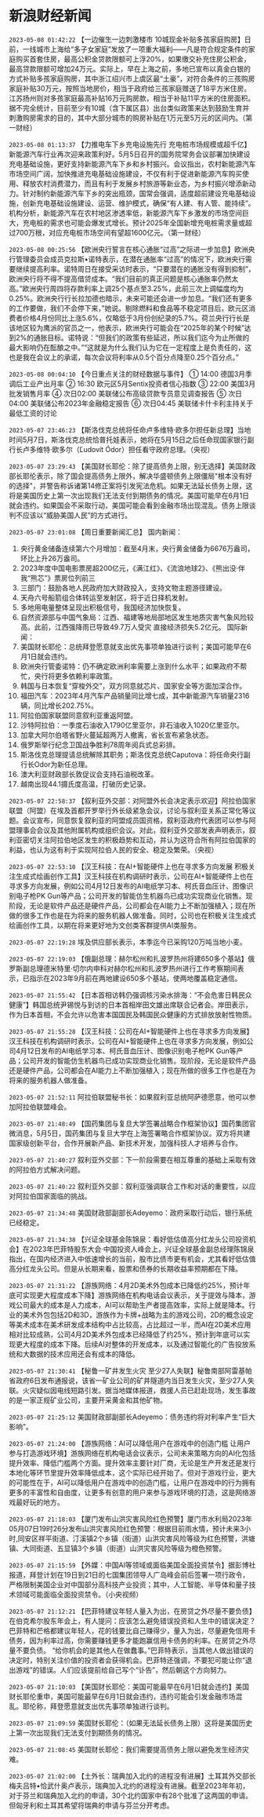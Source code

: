 # 新浪财经新闻
`2023-05-08 01:42:22` 【一边催生一边刺激楼市 10城现金补贴多孩家庭购房】日前，一线城市上海给“多子女家庭”发放了一项重大福利——凡是符合规定条件的家庭购买首套住房，最高公积金贷款限额可上浮20%，如果缴交补充住房公积金，最高贷款限额可增加24万元。实际上，早在上海之前，多地已宣布以真金白银的方式补贴多孩家庭购房，其中浙江绍兴市上虞区最“土豪”，对符合条件的三孩购房家庭补贴30万元，按照当地房价，相当于政府给三孩家庭赠送了18平方米住房。江苏扬州则对多孩家庭最高补贴16万元购房款，相当于补贴11平方米的住房面积。据不完全统计，目前至少有10城（含下属区县）出台类似政策来达到鼓励生育并刺激购房需求的目的，其中大部分城市的购房补贴在1万元至5万元的区间内。（第一财经）

`2023-05-08 01:13:37` 【力推电车下乡充电设施先行 充电桩市场规模或超千亿】新能源汽车行业再次迎来政策利好。5月5日召开的国务院常务会议部署加快建设充电基础设施，更好支持新能源汽车下乡和乡村振兴。会议指出，农村新能源汽车市场空间广阔，加快推进充电基础设施建设，不仅有利于促进新能源汽车购买使用、释放农村消费潜力，而且有利于发展乡村旅游等新业态，为乡村振兴增添新动力。针对制约新能源汽车下乡的突出瓶颈，国常会强调，适度超前建设充电基础设施，创新充电基础设施建设、运营、维护模式，确保“有人建、有人管、能持续”。机构分析，新能源汽车在农村地区渗透率低，新能源汽车下乡激发的市场空间巨大，充电桩的需求也可能会爆发式增长。预计2025年全国新增充电桩需求量或超过700万根，对应充电桩市场空间有望超1600亿元。（第一财经）

`2023-05-08 00:25:56` 【欧洲央行誓言在核心通胀“过高”之际进一步加息】欧洲央行管理委员会成员克拉斯•诺特表示，在潜在通胀率“过高”的情况下，欧洲央行需要继续提高利率。诺特周日在接受采访时表示，“只要潜在的通胀没有得到抑制”，欧洲央行将不得不提高借贷成本。“我们目前的真正问题是核心通胀率仍然太高。”欧洲央行周四将存款利率上调25个基点至3.25%，此前三次上调幅度均为0.25%。欧洲央行行长拉加德也暗示，未来可能还会进一步加息。“我们还有更多的工作要做，我们不会停下来，”她说。剔除燃料和食品等不稳定项目后，欧元区消费者价格4月份同比上涨5.6%，仅略低于3月份创纪录的5.7%。荷兰央行行长是该地区较为鹰派的官员之一，他表示，欧洲央行可能会在“2025年的某个时候”达到2%的通胀目标。诺特说：“但我们的政策有些延迟，所以我们迄今为止所做的最大影响仍在酝酿之中。”“这就是为什么我们认为它在一定程度上是负责任的，这也是我在会议上的承诺，每次会议将利率从0.5个百分点降至0.25个百分点。”

`2023-05-08 00:04:10` 【今日重点关注的财经数据与事件】
① 14:00 德国3月季调后工业产出月率
② 16:30 欧元区5月Sentix投资者信心指数
③ 22:00 美国3月批发销售月率
④ 次日02:00 美联储公布高级贷款专员意见调查报告
⑤ 次日04:00 美联储公布2023年金融稳定报告
⑥ 次日04:45 美联储卡什卡利主持关于最低工资的讨论

`2023-05-07 23:46:23` 【斯洛伐克总统将任命卢多维特·欧多尔担任新总理】当地时间5月7日，斯洛伐克总统恰普托娃表示，她将在5月15日之后任命现国家银行副行长卢多维特·欧多尔（Ľudovít Ódor）担任看守政府总理。（央视）

`2023-05-07 23:29:43` 【美国财长耶伦：除了提高债务上限，别无选择】美国财政部长耶伦表示，除了国会提高债务上限外，解决华盛顿债务上限僵局"根本没有好的选择"，并警告称诉诸第14修正案将引发宪法危机。如果无法延长债务上限，这将是美国历史上第一次出现我们无法支付到期债务的情况。美国可能早在6月1日就会违约。如果国会不采取行动，美国可能会看到金融市场出现混乱。债务上限谈判不应该以“威胁美国人民”的方式进行。

`2023-05-07 23:01:08` 【周日重要新闻汇总】
国内新闻：
1. 央行黄金储备连续第六个月增加：截至4月末，央行黄金储备为6676万盎司，环比上升26万盎司。
2. 2023年度中国电影票房超200亿元，《满江红》、《流浪地球2》、《熊出没·伴我“熊芯”》票房位列前三
3. 三部门：鼓励各地人民政府加大财政投入，支持文物主题游径建设。
4. 天舟六号船箭组合体转运至发射区，将于近日择机发射。
5. 多地用电量整体呈现出积极信号，我国经济加快恢复。
6. 自然资源部与中国气象局：江西、福建等地局部地区发生地质灾害气象风险较高。此前，江西强降雨已导致49.7万人受灾 直接经济损失5.2亿元。
国际新闻：
1. 美国财长耶伦：总统拜登愿意就支出优先事项单独进行谈判；美国可能早在6月1日就会违约。
2.  欧洲央行管委诺特：仍不确定欧洲利率需要上涨到什么水平；如果政府不帮忙，央行将更多依赖利率政策。
3. 韩国与日本恢复“穿梭外交”，双方同意就芯片、国家安全等方面加深合作。
4. 福田汽车：2023年4月汽车产品销量同比增七成，其中新能源汽车销量2316辆，同比增长202.75%。
5. 阿拉伯国家联盟同意叙利亚重返阿盟。
6. 沙特阿拉伯：一季度石油收入1790亿里亚尔，非石油收入1020亿里亚尔。
7. 加拿大阿尔伯塔省野火蔓延超两万人撤离，省长宣布紧急状态。
8. 俄罗斯举行纪念卫国战争胜利78周年阅兵式总彩排。
9. 斯洛伐克总理提请总统解除其职务；斯洛伐克总统Caputova：将任命央行副行长Odor为新任总理。
10. 澳大利亚财政部长敦促议会支持石油税改革。
11. 越南出现44.1摄氏度高温，打破历史记录。

`2023-05-07 22:58:37` 【叙利亚外交部：对阿盟外长会决定表示欢迎】阿拉伯国家联盟（阿盟）在埃及首都开罗举行外长级紧急会议，讨论与叙利亚关系正常化等议题。会议宣布，同意恢复叙利亚的阿盟成员国资格，叙利亚政府代表团可以参与阿盟理事会会议及其他附属机构或组织会议。对此，叙利亚外交部发表声明表示，叙利亚密切关注阿拉伯地区发生的积极趋势和互动，并认为这符合所有阿拉伯国家的利益，也认为这有利于实现阿拉伯人民的安全、稳定及繁荣。（央视）

`2023-05-07 22:53:10` 【汉王科技：在AI+智能硬件上也在寻求多方向发展 积极关注生成式绘画创作工具】汉王科技在机构调研时表示，公司在AI+智能硬件上也在寻求多方向发展，例如公司4月12日发布的AI电纸学习本、柯氏音血压计、图像识别电子枪PK Gun等产品；公司开发的智能仿生机器鸟已成功实现商业化销售。现阶段，无论是软件产品还是硬件产品，公司都会在AI能力上不断加强植入；现在所做的很多工作也是在为将来的服务机器人做准备。同时，公司也在积极关注生成式绘画创作工具，以期在将来更好地为文创类客群提供AI类服务。

`2023-05-07 22:19:28` 埃及供应部长表示，本季迄今已采购120万吨当地小麦。

`2023-05-07 22:19:03` 【俄副总理：赫尔松州和扎波罗热州将建650多个基站】俄罗斯副总理德米特里·切尔内申科对赫尔松州和扎波罗热州进行工作考察期间表示，已指示在2023年9月前在两地建设650多个基站，使两地覆盖稳定通信。

`2023-05-07 21:55:42` 【日本首相访韩仍强调核污染水排海：“不会危害日韩民众健康”】韩国总统尹锡悦与到访的日本首相岸田文雄出席联合记者会。岸田表示，作为日本首相，不会允许以危害本国国民及韩国民众健康的方式排放放射性物质。

`2023-05-07 21:55:28` 【汉王科技：公司在AI+智能硬件上也在寻求多方向发展】汉王科技在机构调研时表示，公司在AI+智能硬件上也在寻求多方向发展，例如公司4月12日发布的AI电纸学习本、柯氏音血压计、图像识别电子枪PK Gun等产品；公司开发的智能仿生机器鸟已成功实现商业化销售。现阶段，无论是软件产品还是硬件产品，公司都会在AI能力上不断加强植入；现在所做的很多工作也是在为将来的服务机器人做准备。

`2023-05-07 21:52:11` 阿拉伯联盟秘书长：如果叙利亚总统阿萨德愿意，他可以参加阿拉伯联盟峰会。

`2023-05-07 21:48:49` 【国药集团与复旦大学签署战略合作框架协议】国药集团官微消息，5月5日，国药集团与复旦大学在上海签署略合作框架协议。双方将共建国家级创新平台，合作开展新产品、新技术开发，加强科技人才培养与合作。

`2023-05-07 21:40:27` 叙利亚外交部：下一阶段需要在相互尊重的基础上采取有效的阿拉伯方式解决问题。

`2023-05-07 21:40:22` 叙利亚外交部：叙利亚强调联合工作和对话的重要性，以应对阿拉伯国家面临的挑战。

`2023-05-07 21:34:48` 美国财政部副部长Adeyemo：政府采取行动后，银行系统已经稳定。

`2023-05-07 21:34:38` 【兴证全球基金陈锦泉：看好低估值高分红龙头公司投资机会】在2023年巴菲特股东大会·中国投资人峰会上，兴证全球基金副总经理陈锦泉指出，在国内经济进入中低速增长的当前，股市比债市更有机会，尤其看好低估值高分红龙头公司。但是从长期来看，股票和债券的长期收益率预期都在下降。

`2023-05-07 21:31:22` 【游族网络：4月2D美术外包成本已降低约25%，预计年底可实现更大程度成本下降】游族网络在机构电话会议表示，关于提效与降本，游戏公司最大的成本是人力成本，AI可以帮助生产者提高效率，实际上就是降本。行业的美术外包包括2D和3D，游族作为卡牌+战略为主的游戏公司，2D的概念设定等美术成本在美术研发成本结构中占比较高，占比超过一半，而AI在2D美术应用相对比较成熟，公司4月2D美术外包成本已经降低了约25%，预计到年底可以实现更大程度的成本下降。后续AI对整体的开发成本，以及通过智能化的广告投放系统和大数据的技术应用还会有成本的降低。

`2023-05-07 21:30:41` 【秘鲁一矿井发生火灾 至少27人失联】秘鲁南部阿雷基帕省政府6日发布通报说，该省一矿业公司的矿井隧道内当日发生火灾，至少27人失联。火灾疑似因电线短路引发。据当地媒体报道，救援人员已赶赴现场，发生事故的是一家正规矿业公司，主要开采黄金和其他矿物。

`2023-05-07 21:25:12` 美国财政部副部长Adeyemo：债务违约将对利率产生“巨大影响”。

`2023-05-07 21:24:00` 【游族网络：AI可以降低用户在游戏中的创造门槛 让用户参与打造游戏环境】游族网络在机构电话会议表示，公司未来策略方向的AI化包括提升效率、降低门槛两个方面。提升效率主要针对厂商，无论是生产开发还是发行本地化等环节里提升效率降低成本，这个实际已经开始了。但对于游戏行业，更大的可能性在于，AI可以降低用户在游戏中的创造门槛，让用户在游戏中的行为拥有更多的丰富性和自由度，让更多有创意的用户来参与游戏环境的打造，这是网络游戏最好玩的地方。

`2023-05-07 21:18:03` 【厦门发布山洪灾害风险红色预警】厦门市水利局2023年05月07日19时26分发布山洪灾害风险红色预警：根据目前雨水情，预计未来3小时,同安区祥平街道、汀溪镇2个乡镇（街道）山洪灾害风险等级为红色预警，洪塘镇、大同街道、五显镇3个乡镇（街道）山洪灾害风险等级为橙色预警。

`2023-05-07 21:15:59` 【外媒：中国AI等领域或面临美国全面投资禁令】据彭博社报道，拜登计划在19日到21日的七国集团领导人广岛峰会前后签署一项行政令，严格限制美国企业对中国部分高科技产业投资；其中，人工智能、半导体和量子技术领域可能面临全面投资禁令。（小央视频）

`2023-05-07 21:12:21` 【巴菲特建议年轻人量入为出，在房贷之外尽量不要负债】在伯克希尔股东年会上，有人提问：应该怎么避免错误投资和人生中的错误决定？巴菲特和芒格都建议年轻人，花的钱要比自己赚得少，量入为出，尽量避免信用卡债务，因为利率过高，你需要赚钱更多才能跑赢信用卡债务的利率。在房贷之外尽量不要负债。 “给你机会的是其他人在做蠢事。”巴菲特表示，当其他人做出错误的决定时，特别关注价值的投资者会获得机会。巴菲特还强调，不要犯可能让你“退出游戏”的错误。人们应该提前给自己写个“讣告”，然后朝这个方向努力。

`2023-05-07 21:10:03` 【美国财长耶伦：美国可能最早在6月1日就会违约】美国财长耶伦重申，美国可能最早在6月1日就会违约，违约可能会引发金融市场混乱。耶伦称，拜登愿意就支出优先事项单独进行谈判。

`2023-05-07 21:09:59` 美国财长耶伦：（如果无法延长债务上限）这将是美国历史上第一次出现我们无法支付到期债务的情况。

`2023-05-07 21:08:45` 美国财长耶伦：我们需要提高债务上限以避免发生经济灾难。

`2023-05-07 21:02:00` 【土外长：瑞典加入北约的进程没有进展】土耳其外交部长梅夫吕特•恰武什奥卢表示，瑞典加入北约的进程没有进展。截至2023年年初，对于芬兰和瑞典加入北约的申请，30个北约国家中有28个批准了这两国的申请。但匈牙利和土耳其希望将瑞典的申请与芬兰分开考虑。

